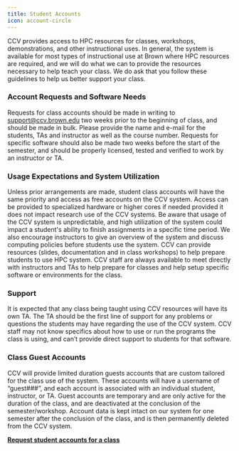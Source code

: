 ```yaml
---
title: Student Accounts
icon: account-circle
---
```

CCV provides access to HPC resources for classes, workshops, demonstrations, and other instructional uses.  In general, the system is available for most types of instructional use at Brown where HPC resources are required, and we will do what we can to provide the resources necessary to help teach your class.  We do ask that you follow these guidelines to help us better support your class.

### Account Requests and Software Needs

Requests for class accounts should be made in writing to support@ccv.brown.edu two weeks prior to the beginning of class, and should be made in bulk.  Please provide the name and e-mail for the students, TAs and instructor as well as the course number.  Requests for specific software should also be made two weeks before the start of the semester, and should be properly licensed, tested and verified to work by an instructor or TA.

### Usage Expectations and System Utilization

Unless prior arrangements are made, student class accounts will have the same priority and access as free accounts on the CCV system.   Access can be provided to specialized hardware or higher cores if needed provided it does not impact research use of the CCV systems.  Be aware that usage of the CCV system is unpredictable, and high utilization of the system could impact a student's ability to finish assignments in a specific time period.  We also encourage instructors to give an overview of the system and discuss computing policies before students use the system.  CCV can provide resources (slides, documentation and in class workshops) to help prepare students to use HPC system.  CCV staff are always available to meet directly with instructors and TAs to help prepare for classes and help setup specific software or environments for the class.

### Support

It is expected that any class being taught using CCV resources will have its own TA.  The TA should be the first line of support for any problems or questions the students may have regarding the use of the CCV system.  CCV staff may not know specifics about how to use or run the programs the class is using, and can’t provide direct support to students for that software.

### Class Guest Accounts

CCV will provide limited duration guests accounts that are custom tailored for the class use of the system.  These accounts will have a username of “guest###”, and each account is associated with an individual student, instructor, or TA. Guest accounts are temporary and are only active for the duration of the class, and are deactivated at the conclusion of the semester/workshop.  Account data is kept intact on our system for one semester after the conclusion of the class, and is then permanently deleted from the CCV system. 

<b>[Request student accounts for a class](mailto:support@ccv.brown.edu)</b>